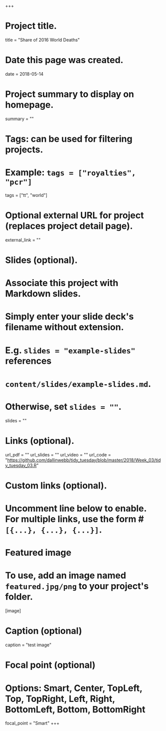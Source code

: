 +++
# Project title.
title = "Share of 2016 World Deaths"

# Date this page was created.
date = 2018-05-14

# Project summary to display on homepage.
summary = ""

# Tags: can be used for filtering projects.
# Example: `tags = ["royalties", "pcr"]`
tags = ["tt", "world"]

# Optional external URL for project (replaces project detail page).
external_link = ""

# Slides (optional).
#   Associate this project with Markdown slides.
#   Simply enter your slide deck's filename without extension.
#   E.g. `slides = "example-slides"` references 
#   `content/slides/example-slides.md`.
#   Otherwise, set `slides = ""`.
slides = ""

# Links (optional).
url_pdf = ""
url_slides = ""
url_video = ""
url_code = "https://github.com/dallinwebb/tidy_tuesday/blob/master/2018/Week_03/tidy_tuesday_03.R"

# Custom links (optional).
#   Uncomment line below to enable. For multiple links, use the form #`[{...}, {...}, {...}]`.


# Featured image
# To use, add an image named `featured.jpg/png` to your project's folder. 
[image]
  # Caption (optional)
  caption = "test image"
  
  # Focal point (optional)
  # Options: Smart, Center, TopLeft, Top, TopRight, Left, Right, BottomLeft, Bottom, BottomRight
  focal_point = "Smart"
+++
